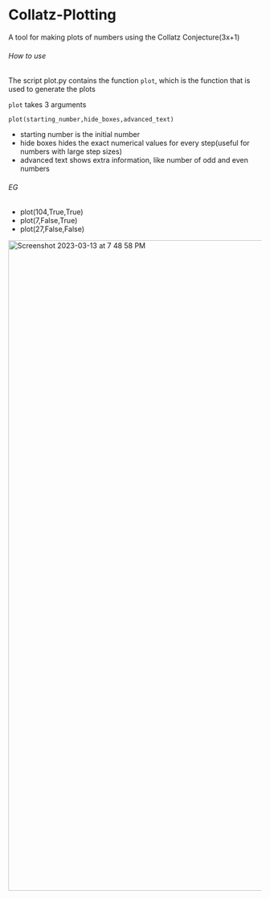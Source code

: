 # Collatz-Plotting
A tool for making plots of numbers using the Collatz Conjecture(3x+1)

###### How to use
The script plot.py contains the function `plot`, which is the function that is used to generate the plots

`plot` takes 3 arguments

``plot(starting_number,hide_boxes,advanced_text)``
- starting number is the initial number
- hide boxes hides the exact numerical values for every step(useful for numbers with large step sizes)
- advanced text shows extra information, like number of odd and even numbers

###### EG
- plot(104,True,True)
- plot(7,False,True)
- plot(27,False,False)

<img width="1292" alt="Screenshot 2023-03-13 at 7 48 58 PM" src="https://user-images.githubusercontent.com/43052612/224880348-63171cfb-4be1-4866-8689-bfde18094a39.png">
